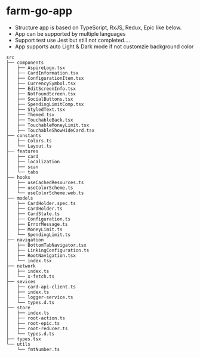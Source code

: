 # farm-go-app

- Structure app is based on TypeScript, RxJS, Redux, Epic like below.
- App can be supported by multiple languages
- Support test use Jest but still not completed....
- App supports auto Light & Dark mode if not customzie background color
```
src
├── components
│   ├── AspireLogo.tsx
│   ├── CardInformation.tsx
│   ├── ConfigurationItem.tsx
│   ├── CurrencySymbol.tsx
│   ├── EditScreenInfo.tsx
│   ├── NotFoundScreen.tsx
│   ├── SocialButtons.tsx
│   ├── SpendingLimitComp.tsx
│   ├── StyledText.tsx
│   ├── Themed.tsx
│   ├── TouchableBack.tsx
│   ├── TouchableMoneyLimit.tsx
│   ├── TouchableShowHideCard.tsx
├── constants
│   ├── Colors.ts
│   └── Layout.ts
├── features
│   ├── card
│   ├── localization
│   ├── scan
│   └── tabs
├── hooks
│   ├── useCachedResources.ts
│   ├── useColorScheme.ts
│   └── useColorScheme.web.ts
├── models
│   ├── CardHolder.spec.ts
│   ├── CardHolder.ts
│   ├── CardState.ts
│   ├── Configuration.ts
│   ├── ErrorMessage.ts
│   ├── MoneyLimit.ts
│   └── SpendingLimit.ts
├── navigation
│   ├── BottomTabNavigator.tsx
│   ├── LinkingConfiguration.ts
│   ├── RootNavigation.tsx
│   └── index.tsx
├── network
│   ├── index.ts
│   └── x-fetch.ts
├── sevices
│   ├── card-api-client.ts
│   ├── index.ts
│   ├── logger-service.ts
│   └── types.d.ts
├── store
│   ├── index.ts
│   ├── root-action.ts
│   ├── root-epic.ts
│   ├── root-reducer.ts
│   └── types.d.ts
├── types.tsx
└── utils
    └── fmtNumber.ts

```